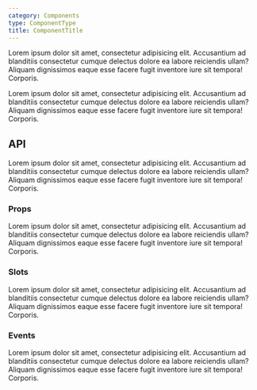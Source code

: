 ```yaml
---
category: Components
type: ComponentType
title: ComponentTitle
---
```


Lorem ipsum dolor sit amet, consectetur adipisicing elit. Accusantium ad blanditiis consectetur cumque delectus dolore ea labore reiciendis ullam? Aliquam dignissimos eaque esse facere fugit inventore iure sit tempora! Corporis.
        
Lorem ipsum dolor sit amet, consectetur adipisicing elit. Accusantium ad blanditiis consectetur cumque delectus dolore ea labore reiciendis ullam? Aliquam dignissimos eaque esse facere fugit inventore iure sit tempora! Corporis.

## API

Lorem ipsum dolor sit amet, consectetur adipisicing elit. Accusantium ad blanditiis consectetur cumque delectus dolore ea labore reiciendis ullam? Aliquam dignissimos eaque esse facere fugit inventore iure sit tempora! Corporis.

### Props

Lorem ipsum dolor sit amet, consectetur adipisicing elit. Accusantium ad blanditiis consectetur cumque delectus dolore ea labore reiciendis ullam? Aliquam dignissimos eaque esse facere fugit inventore iure sit tempora! Corporis.


### Slots

Lorem ipsum dolor sit amet, consectetur adipisicing elit. Accusantium ad blanditiis consectetur cumque delectus dolore ea labore reiciendis ullam? Aliquam dignissimos eaque esse facere fugit inventore iure sit tempora! Corporis.

### Events

Lorem ipsum dolor sit amet, consectetur adipisicing elit. Accusantium ad blanditiis consectetur cumque delectus dolore ea labore reiciendis ullam? Aliquam dignissimos eaque esse facere fugit inventore iure sit tempora! Corporis.

